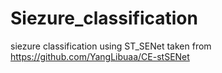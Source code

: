 # Siezure_classification
siezure classification using ST_SENet taken from https://github.com/YangLibuaa/CE-stSENet
